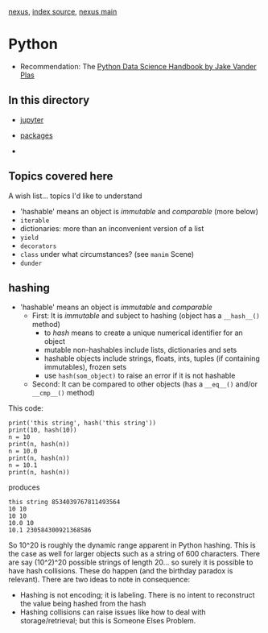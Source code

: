 [nexus](https://robfatland.github.io/nexus), [index source](https://github.com/robfatland/nexus/blob/gh-pages/index.md), 
[nexus main](https://github.com/robfatland/nexus/tree/main)


# Python

- Recommendation: The [Python Data Science Handbook by Jake Vander Plas](https://jakevdp.github.io/PythonDataScienceHandbook/)

## In this directory

* [jupyter](https://github.com/robfatland/nexus/blob/gh-pages/python/jupyter.md)
* [packages](https://github.com/robfatland/nexus/blob/gh-pages/python/packages.md)

* 

## Topics covered here


A wish list... topics I'd like to understand


- 'hashable' means an object is *immutable* and *comparable* (more below)
- `iterable`
- dictionaries: more than an inconvenient version of a list
- `yield`
- `decorators`
- `class` under what circumstances? (see `manim` Scene)
- `dunder`



## hashing

- 'hashable' means an object is *immutable* and *comparable*
    - First: It is *immutable* and subject to hashing (object has a `__hash__()` method)
        - to *hash* means to create a unique numerical identifier for an object
        - mutable non-hashables include lists, dictionaries and sets
        - hashable objects include strings, floats, ints, tuples (if containing immutables), frozen sets
        - use `hash(som_object)` to raise an error if it is not hashable
    - Second: It can be compared to other objects (has a `__eq__()` and/or `__cmp__()` method)


This code: 


```
print('this string', hash('this string'))
print(10, hash(10))
n = 10
print(n, hash(n))
n = 10.0
print(n, hash(n))
n = 10.1
print(n, hash(n))
```


produces


```
this string 8534039767811493564
10 10
10 10
10.0 10
10.1 230584300921368586
```

So 10^20 is roughly the dynamic range apparent in Python hashing. This is the case as well for larger objects such as a 
string of 600 characters. There are say (10^2)^20 possible strings of length 20... so surely it is possible to have 
hash collisions. These do happen (and the birthday paradox is relevant). There are two ideas to note in consequence:


- Hashing is not encoding; it is labeling. There is no intent to reconstruct the value being hashed from the hash
- Hashing collisions can raise issues like how to deal with storage/retrieval; but this is Someone Elses Problem.  
